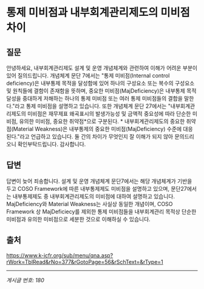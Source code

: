 # 통제 미비점과 내부회계관리제도의 미비점 차이

## 질문
안녕하세요,
내부회계관리제도 설계 및 운영 개념체계와 관련하여 이해가 어려운 부분이 있어 질의드립니다.
개념체계 문단 7에서는
"통제 미비점(Internal control deficiency)은 내부통제 목적을 달성함에 있어 하나의 구성요소 또는 복수의 구성요소 및 원칙들에 결함이 존재함을 뜻하며, 중요한 미비점(MajDeficiency)은 내부통제 목적 달성을 중대하게 저해하는 하나의 통제 미비점 또는 여러 통제 미비점들의 결합을 말한다."라고 통제 미비점을 설명하고 있습니다.
또한 개념체계 문단 27에서는
"내부회계관리제도의 미비점은 재무제표 왜곡표시의 발생가능성 및 금액적 중요성에 따라 단순한 미비점, 유의한 미비점, 중요한 취약점*으로 구분된다. * 내부회계관리제도의 중요한 취약점(Material Weakness)은 내부통제의 중요한 미비점(MajDeficiency) 수준에 대응된다."라고 언급하고 있습니다.
둘 간의 차이가 무엇인지 잘 이해가 되지 않아 문의드리오니 확인부탁드립니다.
감사합니다.

## 답변
답변이 늦어 죄송합니다.
설계 및 운영 개념체계 문단7에서는 해당 개념체계가 기반을 두고 COSO Framework에 따른 내부통제제도 미비점을 설명하고 있으며, 문단27에서는 내부통제제도 중 내부회계관리제도의 미비점에 대하여 설명하고 있습니다. MajDeficiency와 Material Weakness는 사실상 동일한 개념이며, COSO Framework 상 MajDeficiecy를 제외한 통제 미비점들을 내부회계관리 목적상 단순한 미비점과 유의한 미비점으로 세분한 것으로 이해하실 수 있습니다.

## 출처
https://www.k-icfr.org/sub/menu/qna.asp?rWork=TblRead&rNo=377&rGotoPage=56&rSchText=&rType=1

---
*게시글 번호: 180*
